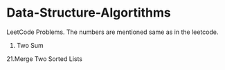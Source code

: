 # Data-Structure-Algortithms
LeetCode Problems. The numbers are mentioned same as in the leetcode.
1. Two Sum

21.Merge Two Sorted Lists
